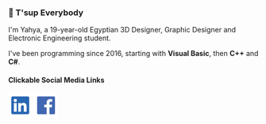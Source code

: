 ### :wave: T'sup Everybody

I'm Yahya, a 19-year-old Egyptian 3D Designer, Graphic Designer and Electronic Engineering student.

I've been programming since 2016, starting with **Visual Basic**, then **C++** and **C#**.

#### Clickable Social Media Links

[![LinkedIn](LinkedInIcon.png)](https://www.linkedin.com/in/yahyatkofficial) [![Facebook](FacebookIcon.png)](https://www.facebook.com/Yahya.TK.Official)
